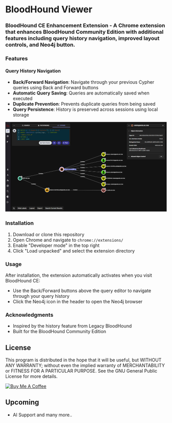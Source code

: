# BloodHound Viewer 

### BloodHound CE Enhancement Extension - A Chrome extension that enhances BloodHound Community Edition with additional features including query history navigation, improved layout controls, and Neo4j button.

### Features

#### Query History Navigation
- **Back/Forward Navigation**: Navigate through your previous Cypher queries using Back and Forward buttons
- **Automatic Query Saving**: Queries are automatically saved when executed
- **Duplicate Prevention**: Prevents duplicate queries from being saved
- **Query Persistence**: History is preserved across sessions using local storage

![Screenshot](./images/screenshot.png)

### Installation
1. Download or clone this repository
2. Open Chrome and navigate to `chrome://extensions/`
3. Enable "Developer mode" in the top right
4. Click "Load unpacked" and select the extension directory

### Usage
After installation, the extension automatically activates when you visit BloodHound CE:
- Use the Back/Forward buttons above the query editor to navigate through your query history
- Click the Neo4j icon in the header to open the Neo4j browser

### Acknowledgments
- Inspired by the history feature from Legacy BloodHound
- Built for the BloodHound Community Edition

## License
This program is distributed in the hope that it will be useful, but WITHOUT ANY WARRANTY; without even the implied warranty of MERCHANTABILITY or FITNESS FOR A PARTICULAR PURPOSE. See the GNU General Public License for more details.

<a href="https://www.buymeacoffee.com/mordavid" target="_blank"><img src="https://cdn.buymeacoffee.com/buttons/v2/default-yellow.png" alt="Buy Me A Coffee" style="height: 60px !important;width: 217px !important;" ></a>

## Upcoming
- AI Support and many more..